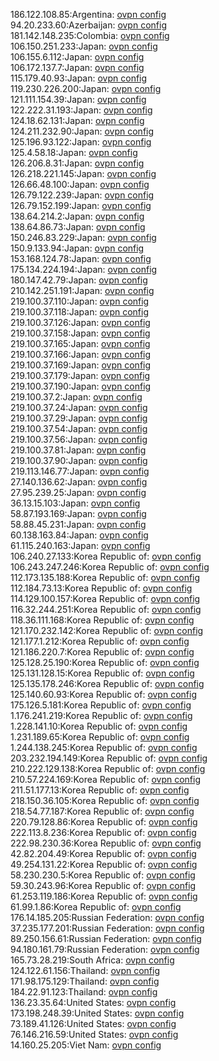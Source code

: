 186.122.108.85:Argentina: [ovpn config](vpn/186_122_108_85.ovpn)  
94.20.233.60:Azerbaijan: [ovpn config](vpn/94_20_233_60.ovpn)  
181.142.148.235:Colombia: [ovpn config](vpn/181_142_148_235.ovpn)  
106.150.251.233:Japan: [ovpn config](vpn/106_150_251_233.ovpn)  
106.155.6.112:Japan: [ovpn config](vpn/106_155_6_112.ovpn)  
106.172.137.7:Japan: [ovpn config](vpn/106_172_137_7.ovpn)  
115.179.40.93:Japan: [ovpn config](vpn/115_179_40_93.ovpn)  
119.230.226.200:Japan: [ovpn config](vpn/119_230_226_200.ovpn)  
121.111.154.39:Japan: [ovpn config](vpn/121_111_154_39.ovpn)  
122.222.31.193:Japan: [ovpn config](vpn/122_222_31_193.ovpn)  
124.18.62.131:Japan: [ovpn config](vpn/124_18_62_131.ovpn)  
124.211.232.90:Japan: [ovpn config](vpn/124_211_232_90.ovpn)  
125.196.93.122:Japan: [ovpn config](vpn/125_196_93_122.ovpn)  
125.4.58.18:Japan: [ovpn config](vpn/125_4_58_18.ovpn)  
126.206.8.31:Japan: [ovpn config](vpn/126_206_8_31.ovpn)  
126.218.221.145:Japan: [ovpn config](vpn/126_218_221_145.ovpn)  
126.66.48.100:Japan: [ovpn config](vpn/126_66_48_100.ovpn)  
126.79.122.239:Japan: [ovpn config](vpn/126_79_122_239.ovpn)  
126.79.152.199:Japan: [ovpn config](vpn/126_79_152_199.ovpn)  
138.64.214.2:Japan: [ovpn config](vpn/138_64_214_2.ovpn)  
138.64.86.73:Japan: [ovpn config](vpn/138_64_86_73.ovpn)  
150.246.83.229:Japan: [ovpn config](vpn/150_246_83_229.ovpn)  
150.9.133.94:Japan: [ovpn config](vpn/150_9_133_94.ovpn)  
153.168.124.78:Japan: [ovpn config](vpn/153_168_124_78.ovpn)  
175.134.224.194:Japan: [ovpn config](vpn/175_134_224_194.ovpn)  
180.147.42.79:Japan: [ovpn config](vpn/180_147_42_79.ovpn)  
210.142.251.191:Japan: [ovpn config](vpn/210_142_251_191.ovpn)  
219.100.37.110:Japan: [ovpn config](vpn/219_100_37_110.ovpn)  
219.100.37.118:Japan: [ovpn config](vpn/219_100_37_118.ovpn)  
219.100.37.126:Japan: [ovpn config](vpn/219_100_37_126.ovpn)  
219.100.37.158:Japan: [ovpn config](vpn/219_100_37_158.ovpn)  
219.100.37.165:Japan: [ovpn config](vpn/219_100_37_165.ovpn)  
219.100.37.166:Japan: [ovpn config](vpn/219_100_37_166.ovpn)  
219.100.37.169:Japan: [ovpn config](vpn/219_100_37_169.ovpn)  
219.100.37.179:Japan: [ovpn config](vpn/219_100_37_179.ovpn)  
219.100.37.190:Japan: [ovpn config](vpn/219_100_37_190.ovpn)  
219.100.37.2:Japan: [ovpn config](vpn/219_100_37_2.ovpn)  
219.100.37.24:Japan: [ovpn config](vpn/219_100_37_24.ovpn)  
219.100.37.29:Japan: [ovpn config](vpn/219_100_37_29.ovpn)  
219.100.37.54:Japan: [ovpn config](vpn/219_100_37_54.ovpn)  
219.100.37.56:Japan: [ovpn config](vpn/219_100_37_56.ovpn)  
219.100.37.81:Japan: [ovpn config](vpn/219_100_37_81.ovpn)  
219.100.37.90:Japan: [ovpn config](vpn/219_100_37_90.ovpn)  
219.113.146.77:Japan: [ovpn config](vpn/219_113_146_77.ovpn)  
27.140.136.62:Japan: [ovpn config](vpn/27_140_136_62.ovpn)  
27.95.239.25:Japan: [ovpn config](vpn/27_95_239_25.ovpn)  
36.13.15.103:Japan: [ovpn config](vpn/36_13_15_103.ovpn)  
58.87.193.169:Japan: [ovpn config](vpn/58_87_193_169.ovpn)  
58.88.45.231:Japan: [ovpn config](vpn/58_88_45_231.ovpn)  
60.138.163.84:Japan: [ovpn config](vpn/60_138_163_84.ovpn)  
61.115.240.163:Japan: [ovpn config](vpn/61_115_240_163.ovpn)  
106.240.27.133:Korea Republic of: [ovpn config](vpn/106_240_27_133.ovpn)  
106.243.247.246:Korea Republic of: [ovpn config](vpn/106_243_247_246.ovpn)  
112.173.135.188:Korea Republic of: [ovpn config](vpn/112_173_135_188.ovpn)  
112.184.73.13:Korea Republic of: [ovpn config](vpn/112_184_73_13.ovpn)  
114.129.100.157:Korea Republic of: [ovpn config](vpn/114_129_100_157.ovpn)  
116.32.244.251:Korea Republic of: [ovpn config](vpn/116_32_244_251.ovpn)  
118.36.111.168:Korea Republic of: [ovpn config](vpn/118_36_111_168.ovpn)  
121.170.232.142:Korea Republic of: [ovpn config](vpn/121_170_232_142.ovpn)  
121.177.1.212:Korea Republic of: [ovpn config](vpn/121_177_1_212.ovpn)  
121.186.220.7:Korea Republic of: [ovpn config](vpn/121_186_220_7.ovpn)  
125.128.25.190:Korea Republic of: [ovpn config](vpn/125_128_25_190.ovpn)  
125.131.128.15:Korea Republic of: [ovpn config](vpn/125_131_128_15.ovpn)  
125.135.178.246:Korea Republic of: [ovpn config](vpn/125_135_178_246.ovpn)  
125.140.60.93:Korea Republic of: [ovpn config](vpn/125_140_60_93.ovpn)  
175.126.5.181:Korea Republic of: [ovpn config](vpn/175_126_5_181.ovpn)  
1.176.241.219:Korea Republic of: [ovpn config](vpn/1_176_241_219.ovpn)  
1.228.141.10:Korea Republic of: [ovpn config](vpn/1_228_141_10.ovpn)  
1.231.189.65:Korea Republic of: [ovpn config](vpn/1_231_189_65.ovpn)  
1.244.138.245:Korea Republic of: [ovpn config](vpn/1_244_138_245.ovpn)  
203.232.194.149:Korea Republic of: [ovpn config](vpn/203_232_194_149.ovpn)  
210.222.129.138:Korea Republic of: [ovpn config](vpn/210_222_129_138.ovpn)  
210.57.224.169:Korea Republic of: [ovpn config](vpn/210_57_224_169.ovpn)  
211.51.177.13:Korea Republic of: [ovpn config](vpn/211_51_177_13.ovpn)  
218.150.36.105:Korea Republic of: [ovpn config](vpn/218_150_36_105.ovpn)  
218.54.77.187:Korea Republic of: [ovpn config](vpn/218_54_77_187.ovpn)  
220.79.128.86:Korea Republic of: [ovpn config](vpn/220_79_128_86.ovpn)  
222.113.8.236:Korea Republic of: [ovpn config](vpn/222_113_8_236.ovpn)  
222.98.230.36:Korea Republic of: [ovpn config](vpn/222_98_230_36.ovpn)  
42.82.204.49:Korea Republic of: [ovpn config](vpn/42_82_204_49.ovpn)  
49.254.131.22:Korea Republic of: [ovpn config](vpn/49_254_131_22.ovpn)  
58.230.230.5:Korea Republic of: [ovpn config](vpn/58_230_230_5.ovpn)  
59.30.243.96:Korea Republic of: [ovpn config](vpn/59_30_243_96.ovpn)  
61.253.119.186:Korea Republic of: [ovpn config](vpn/61_253_119_186.ovpn)  
61.99.1.86:Korea Republic of: [ovpn config](vpn/61_99_1_86.ovpn)  
176.14.185.205:Russian Federation: [ovpn config](vpn/176_14_185_205.ovpn)  
37.235.177.201:Russian Federation: [ovpn config](vpn/37_235_177_201.ovpn)  
89.250.156.61:Russian Federation: [ovpn config](vpn/89_250_156_61.ovpn)  
94.180.161.79:Russian Federation: [ovpn config](vpn/94_180_161_79.ovpn)  
165.73.28.219:South Africa: [ovpn config](vpn/165_73_28_219.ovpn)  
124.122.61.156:Thailand: [ovpn config](vpn/124_122_61_156.ovpn)  
171.98.175.129:Thailand: [ovpn config](vpn/171_98_175_129.ovpn)  
184.22.91.123:Thailand: [ovpn config](vpn/184_22_91_123.ovpn)  
136.23.35.64:United States: [ovpn config](vpn/136_23_35_64.ovpn)  
173.198.248.39:United States: [ovpn config](vpn/173_198_248_39.ovpn)  
73.189.41.126:United States: [ovpn config](vpn/73_189_41_126.ovpn)  
76.146.216.59:United States: [ovpn config](vpn/76_146_216_59.ovpn)  
14.160.25.205:Viet Nam: [ovpn config](vpn/14_160_25_205.ovpn)  
